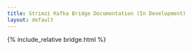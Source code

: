 ```yaml
---
title: Strimzi Kafka Bridge Documentation (In Development)
layout: default
---
```


{% include_relative bridge.html %}

